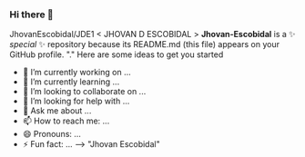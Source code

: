 ### Hi there 👋
JhovanEscobidal/JDE1
< JHOVAN D ESCOBIDAL > 
**Jhovan-Escobidal** is a ✨ _special_ ✨ repository because its README.md (this file) appears on your GitHub profile.
 "."
Here are some ideas to get you started

- 🔭 I’m currently working on ...
- 🌱 I’m currently learning ...
- 👯 I’m looking to       collaborate on ...
- 🤔 I’m looking for help  with ... 
- 💬 Ask me about ...
- 📫 How to reach me: ...
- 😄 Pronouns: ...
- ⚡ Fun fact: ...
-->
    "Jhovan Escobidal"

